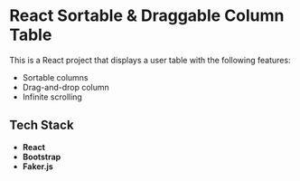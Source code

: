 # React Sortable & Draggable Column Table

This is a React project that displays a user table with the following features:

- Sortable columns
- Drag-and-drop column
- Infinite scrolling

## Tech Stack

- **React**
- **Bootstrap**
- **Faker.js** 
